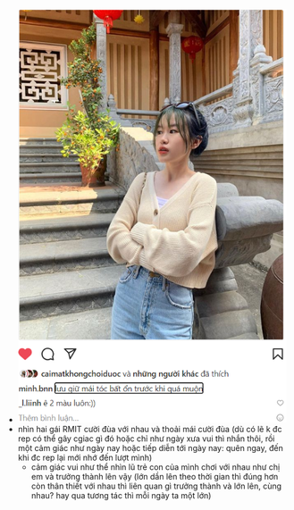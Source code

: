 - ![image.png](../assets/image_1676196589351_0.png)
- nhìn hai gái RMIT cười đùa với nhau và thoải mái cười đùa (dù có lẽ k đc rep có thể gây cgiac gì đó hoặc chỉ như ngày xưa vui thì nhắn thôi, rồi một cảm giác như ngày nay hoặc tiếp diễn tới ngày nay: quên ngay, đến khi đc rep lại mới nhớ đến lượt mình)
	- cảm giác vui như thể nhìn lũ trẻ con của mình chơi với nhau như chị em và trưởng thành lên vậy (lớn dần lên theo thời gian thì đúng hơn còn thân thiết với nhau thì liên quan gì trưởng thành và lớn lên, cùng nhau? hay qua tương tác thì mỗi ngày ta một lớn)
